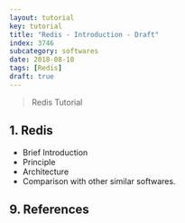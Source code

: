 ```yaml
---
layout: tutorial
key: tutorial
title: "Redis - Introduction - Draft"
index: 3746
subcategory: softwares
date: 2018-08-10
tags: [Redis]
draft: true
---
```


> Redis Tutorial

## 1. Redis
* Brief Introduction
* Principle
* Architecture
* Comparison with other similar softwares.


## 9. References
